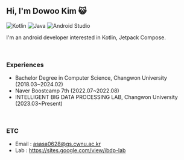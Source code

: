 ## Hi, I'm Dowoo Kim 😺
![Kotlin](https://img.shields.io/badge/Kotlin-%230095D5.svg?&style=flat-squaree&logo=kotlin&logoColor=white&color=7F52FF)
![Java](https://img.shields.io/badge/Java-%23ED8B00.svg?&style=flat-squaree&logo=java&logoColor=white)
![Android Studio](https://img.shields.io/badge/Android%20Studio-%233DDC84.svg?&style=flat-squaree&logo=android-studio&logoColor=white&color=#3DDC84)

I'm an android developer interested in Kotlin, Jetpack Compose.<br>


<br>

### Experiences
- Bachelor Degree in Computer Science, Changwon University (2018.03~2024.02)
- Naver Boostcamp 7th (2022.07~2022.08)
- INTELLIGENT BIG DATA PROCESSING LAB, Changwon University (2023.03~Present)


<br>


### ETC
- Email : asasa0628@gs.cwnu.ac.kr
- Lab : https://sites.google.com/view/ibdp-lab








